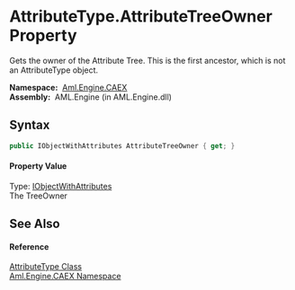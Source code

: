 AttributeType.AttributeTreeOwner Property
=========================================
Gets the owner of the Attribute Tree. This is the first ancestor, which is not an AttributeType object.

  **Namespace:**  [Aml.Engine.CAEX][1]  
  **Assembly:**  AML.Engine (in AML.Engine.dll)

Syntax
------

```csharp
public IObjectWithAttributes AttributeTreeOwner { get; }
```

#### Property Value
Type: [IObjectWithAttributes][2]  
 The TreeOwner 

See Also
--------

#### Reference
[AttributeType Class][3]  
[Aml.Engine.CAEX Namespace][1]  

[1]: ../README.md
[2]: ../IObjectWithAttributes/README.md
[3]: README.md
[4]: https://www.automationml.org
[5]: ../../icons/logoShade.png